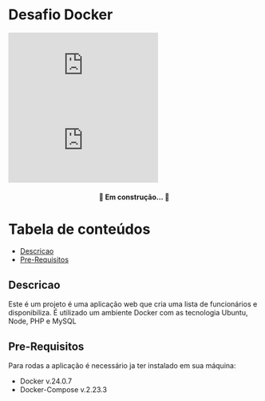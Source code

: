 # Desafio Docker
[![GitHub commits](https://badgen.net/github/commits/Naereen/Strapdown.js)](https://github.com/LeoFacB/Desafio)
[![GitHub latest commit](https://badgen.net/github/last-commit/Naereen/Strapdown.js)](https://github.com/LeoFacB/Desafio)

<h4 align="center"> 
	🚧   Em construção...  🚧
</h4>

Tabela de conteúdos
=================
<!--ts-->
   * [Descricao](##Descricao)
   * [Pre-Requisitos](##Pre-Requisitos)
<!--te-->

## Descricao

Este é um projeto é uma aplicação web que cria uma lista de funcionários e disponibiliza. É utilizado um ambiente Docker com as tecnologia Ubuntu, Node, PHP e MySQL 

## Pre-Requisitos

Para rodas a aplicação é necessário ja ter instalado em sua máquina:

- Docker v.24.0.7
- Docker-Compose v.2.23.3
